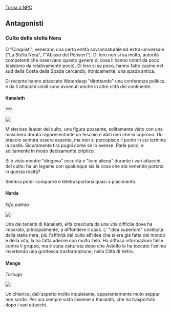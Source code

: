 [Torna a NPC](../npc.md)

## Antagonisti

### Culto della stella Nera

O "Cinquisti", venerano una certa entità sovrannaturale ed extra-universale ("La Stella Nera", l’"Abisso dei Pensieri"). Di loro non si sa molto, autorità competenti che osservano questo genere di cosa li hanno notati da poco (esistono da relativamente poco). Di loro si sa poco, hanno fatto casino nel sud della Costa della Spada cercando, ironicamente, una spada antica.

Di recente hanno attaccato Waterdeep "dirottando" una conferenza politica, e da lì attacchi simili sono avvenuti anche in altre città del continente.

#### Kanalath

*???*

![](https://cdnb.artstation.com/p/assets/images/images/018/544/259/large/carlos-martinez-asset.jpg)

Misterioso leader del culto, una figura possente, solitamente visto con una maschera dorata rappresentante un teschio e abiti neri che lo coprono. Un braccio sembra essere assente, ma non si percepisce il punto in cui termina la spalla. Sicuramente tira pugni come se lo avesse. Parla poco, e solitamente in modo decisamente criptico.

Si è visto mentre "dirigeva" oscurità e "luce aliena" durante i vari attacchi del culto: ha un legame con qualunque sia la cosa che sta venendo portata in questa realtà?

Sembra poter comparire e teletrasportarsi quasi a piacimento.

#### Narda

*Elfa pallida*

![](https://i.imgur.com/ZQuWbsD.jpg)

Una dei tenenti di Kanalath, elfa cresciuta da una vita difficile dove ha imparato, principalmente, a diffondere il caos. L' "idea superiore" costituita dalla stella nera, più l'affinità del culto all'idea che si era già fatta del mondo e della vita, la ha fatta aderire con molto zelo. Ha diffuso informazioni false contro il gruppo, ma è stata catturata dopo che Astolfo le ha toccato l'anima invertendo una grottesca trasformazione, nella Città di Vetro.

#### Menge

*Tortuga*

![](https://cdnb.artstation.com/p/assets/images/images/028/248/145/large/max-dunbar-krull-concept-02-facepaint-03-resized.jpg)

Un chierico, dall'aspetto molto inquietante, apparentemente muto seppur non sordo. Per ora sempre visto insieme a Kanalath, che ha trasportato dopo i vari attacchi.